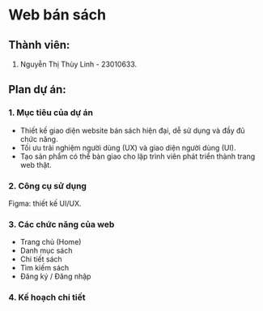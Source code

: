 # Web bán sách
## Thành viên: 
1. Nguyễn Thị Thùy Linh - 23010633.
## Plan dự án:
### 1. Mục tiêu của dự án
- Thiết kế giao diện website bán sách hiện đại, dễ sử dụng và đầy đủ chức năng.
- Tối ưu trải nghiệm người dùng (UX) và giao diện người dùng (UI).
- Tạo sản phẩm có thể bàn giao cho lập trình viên phát triển thành trang web thật.
### 2. Công cụ sử dụng
Figma: thiết kế UI/UX. 
### 3. Các chức năng của web
- Trang chủ (Home)
- Danh mục sách
- Chi tiết sách
- Tìm kiếm sách
- Đăng ký / Đăng nhập
### 4. Kế hoạch chi tiết


